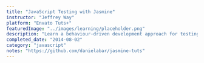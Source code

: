 ```yaml
---
title: "JavaScript Testing with Jasmine"
instructor: "Jeffrey Way"
platform: "Envato Tuts+"
featuredImage: "../images/learning/placeholder.png"
description: "Learn a behaviour-driven development approach for testing your JavaScript code."
completed_date: "2014-08-02"
category: "javascript"
notes: "https://github.com/danielabar/jasmine-tuts"
---
```

